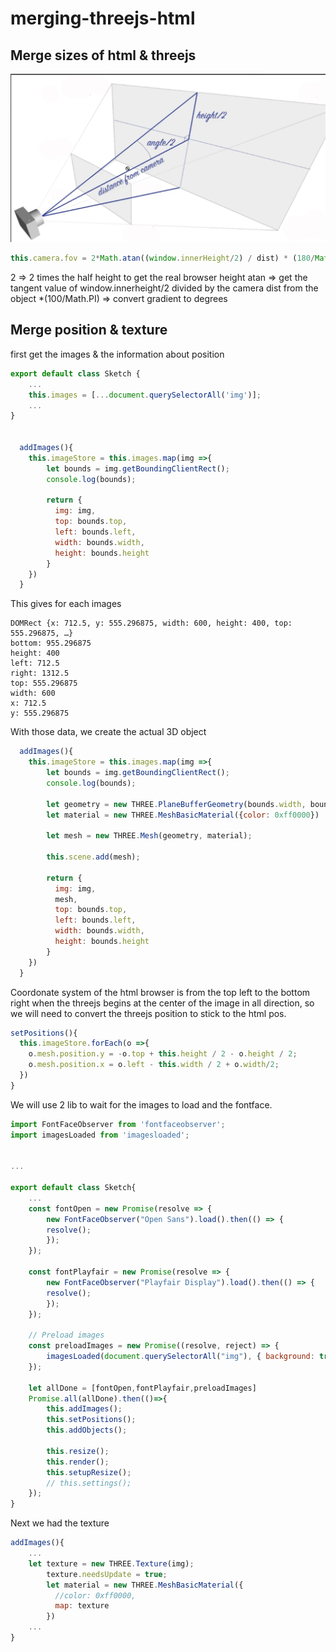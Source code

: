 # merging-threejs-html


## Merge sizes of html & threejs 
![alt text](fov.png)


```js
this.camera.fov = 2*Math.atan((window.innerHeight/2) / dist) * (180/Math.PI);
```
2 => 2 times the half height to get the real browser height
atan => get the tangent value of window.innerheight/2 divided by the camera dist from the object
*(100/Math.PI) => convert gradient to degrees

## Merge position & texture
first get the images & the information about position
```js
export default class Sketch {
    ...
    this.images = [...document.querySelectorAll('img')];
    ...
}


  addImages(){
    this.imageStore = this.images.map(img =>{
        let bounds = img.getBoundingClientRect();
        console.log(bounds);

        return {
          img: img,
          top: bounds.top,
          left: bounds.left,
          width: bounds.width,
          height: bounds.height
        }
    })
  }
```

This gives for each images

```
DOMRect {x: 712.5, y: 555.296875, width: 600, height: 400, top: 555.296875, …}
bottom: 955.296875
height: 400
left: 712.5
right: 1312.5
top: 555.296875
width: 600
x: 712.5
y: 555.296875
``` 

With those data, we create the actual 3D object
```js
  addImages(){
    this.imageStore = this.images.map(img =>{
        let bounds = img.getBoundingClientRect();
        console.log(bounds);

        let geometry = new THREE.PlaneBufferGeometry(bounds.width, bounds.height, 1, 1);
        let material = new THREE.MeshBasicMaterial({color: 0xff0000})

        let mesh = new THREE.Mesh(geometry, material);

        this.scene.add(mesh);

        return {
          img: img,
          mesh,
          top: bounds.top,
          left: bounds.left,
          width: bounds.width,
          height: bounds.height
        }
    })
  }
  ```

  Coordonate system of the html browser is from the top left to the bottom right when the threejs begins at the center of the image in all direction, so we will need to convert the threejs position to stick to the html pos.

  ```js
  setPositions(){
    this.imageStore.forEach(o =>{
      o.mesh.position.y = -o.top + this.height / 2 - o.height / 2;
      o.mesh.position.x = o.left - this.width / 2 + o.width/2;
    })
  }
  ```

  We will use 2 lib to wait for the images to load and the fontface. 

```js
import FontFaceObserver from 'fontfaceobserver';
import imagesLoaded from 'imagesloaded';


...

export default class Sketch{
    ...
    const fontOpen = new Promise(resolve => {
        new FontFaceObserver("Open Sans").load().then(() => {
        resolve();
        });
    });

    const fontPlayfair = new Promise(resolve => {
        new FontFaceObserver("Playfair Display").load().then(() => {
        resolve();
        });
    });

    // Preload images
    const preloadImages = new Promise((resolve, reject) => {
        imagesLoaded(document.querySelectorAll("img"), { background: true }, resolve);
    });
    
    let allDone = [fontOpen,fontPlayfair,preloadImages]
    Promise.all(allDone).then(()=>{
        this.addImages();
        this.setPositions();
        this.addObjects();
        
        this.resize();
        this.render();
        this.setupResize();
        // this.settings();
    });
} 
```

Next we had the texture 
```js
addImages(){
    ...
    let texture = new THREE.Texture(img);
        texture.needsUpdate = true;
        let material = new THREE.MeshBasicMaterial({
          //color: 0xff0000, 
          map: texture
        })
    ...
}
```